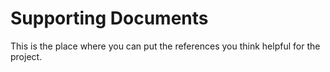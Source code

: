 # Supporting Documents

This is the place where you can put the references you think helpful for the project.